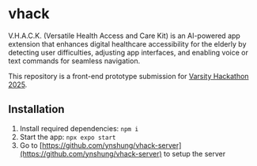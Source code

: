 # vhack

V.H.A.C.K. (Versatile Health Access and Care Kit) is an AI-powered app extension that enhances digital healthcare accessibility for the elderly by detecting user difficulties, adjusting app interfaces, and enabling voice or text commands for seamless navigation.

This repository is a front-end prototype submission for [Varsity Hackathon 2025](https://vhackusm.com/).

## Installation

1. Install required dependencies: `npm i`
2. Start the app: `npx expo start`
3. Go to [https://github.com/ynshung/vhack-server](https://github.com/ynshung/vhack-server) to setup the server

